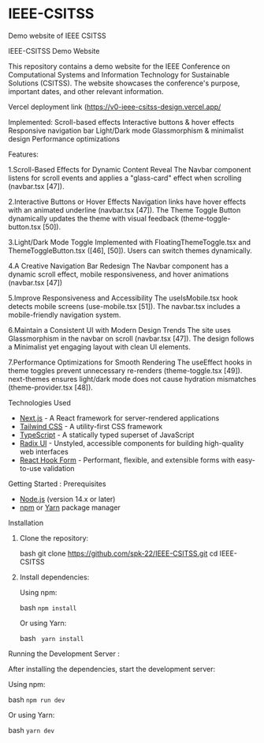 # IEEE-CSITSS
Demo website of IEEE CSITSS


IEEE-CSITSS Demo Website

This repository contains a demo website for the IEEE Conference on Computational Systems and Information Technology for Sustainable Solutions (CSITSS). The website showcases the conference's purpose, important dates, and other relevant information.

Vercel deployment link (https://v0-ieee-csitss-design.vercel.app/

Implemented:
Scroll-based effects
Interactive buttons & hover effects
Responsive navigation bar
Light/Dark mode
Glassmorphism & minimalist design
Performance optimizations

Features:

1.Scroll-Based Effects for Dynamic Content Reveal 
The Navbar component listens for scroll events and applies a "glass-card" effect when scrolling (navbar.tsx [47]).

2.Interactive Buttons or Hover Effects 
Navigation links have hover effects with an animated underline (navbar.tsx [47]).
The Theme Toggle Button dynamically updates the theme with visual feedback (theme-toggle-button.tsx [50]).

3.Light/Dark Mode Toggle 
Implemented with FloatingThemeToggle.tsx and ThemeToggleButton.tsx ([46], [50]).
Users can switch themes dynamically.

4.A Creative Navigation Bar Redesign 
The Navbar component has a dynamic scroll effect, mobile responsiveness, and hover animations (navbar.tsx [47])

5.Improve Responsiveness and Accessibility 
The useIsMobile.tsx hook detects mobile screens (use-mobile.tsx [51]).
The navbar.tsx includes a mobile-friendly navigation system.

6.Maintain a Consistent UI with Modern Design Trends 
The site uses Glassmorphism in the navbar on scroll (navbar.tsx [47]).
The design follows a Minimalist yet engaging layout with clean UI elements.

7.Performance Optimizations for Smooth Rendering 
The useEffect hooks in theme toggles prevent unnecessary re-renders (theme-toggle.tsx [49]).
next-themes ensures light/dark mode does not cause hydration mismatches (theme-provider.tsx [48]).


Technologies Used

- [Next.js](https://nextjs.org/) - A React framework for server-rendered applications
- [Tailwind CSS](https://tailwindcss.com/) - A utility-first CSS framework
- [TypeScript](https://www.typescriptlang.org/) - A statically typed superset of JavaScript
- [Radix UI](https://www.radix-ui.com/) - Unstyled, accessible components for building high-quality web interfaces
- [React Hook Form](https://react-hook-form.com/) - Performant, flexible, and extensible forms with easy-to-use validation

Getting Started : 
Prerequisites

- [Node.js](https://nodejs.org/) (version 14.x or later)
- [npm](https://www.npmjs.com/) or [Yarn](https://yarnpkg.com/) package manager

Installation
1. Clone the repository:

   bash
   git clone https://github.com/spk-22/IEEE-CSITSS.git
   cd IEEE-CSITSS
   
2. Install dependencies:

   Using npm:

   bash
   ```npm install```
   

   Or using Yarn:

   bash
  ``` yarn install```
   
Running the Development Server :

After installing the dependencies, start the development server:

Using npm:

bash
```npm run dev```


Or using Yarn:

bash
```yarn dev```
